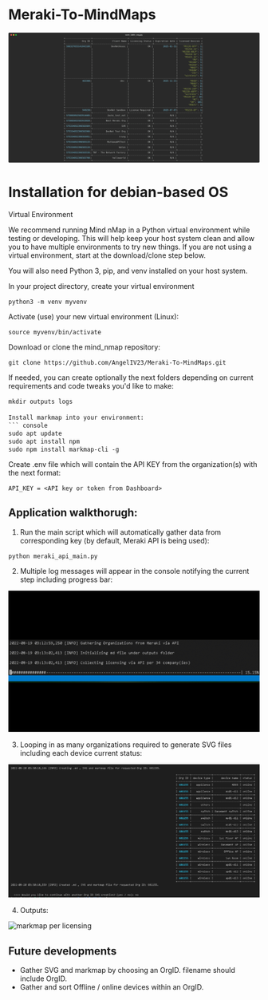 # Meraki-To-MindMaps

![Script Result](images/table.svg)

# Installation for debian-based OS
Virtual Environment

We recommend running Mind nMap in a Python virtual environment while testing or developing. This will help keep your host system clean and allow you to have multiple environments to try new things. If you are not using a virtual environment, start at the download/clone step below.

You will also need Python 3, pip, and venv installed on your host system.

In your project directory, create your virtual environment
``` console
python3 -m venv myvenv
```
Activate (use) your new virtual environment (Linux):
``` console
source myvenv/bin/activate
```
Download or clone the mind_nmap repository:

``` console
git clone https://github.com/AngelIV23/Meraki-To-MindMaps.git
```

If needed, you can create optionally the next folders depending on current requirements and code tweaks you'd like to make:
```
mkdir outputs logs

Install markmap into your environment:
``` console
sudo apt update
sudo apt install npm
sudo npm install markmap-cli -g
```

Create .env file which will contain the API KEY from the organization(s) with the next format:
```
API_KEY = <API key or token from Dashboard>
```

## Application walkthorugh:

1. Run the main script which will automatically gather data from corresponding key (by default, Meraki API is being used):
```
python meraki_api_main.py
```

2. Multiple log messages will appear in the console notifying the current step including progress bar:

![Progress bar](images/progress_bar.GIF)

3. Looping in as many organizations required to generate SVG files including each device current status:

![svg output per OrgID](images/org_id_svg_output.png)

4. Outputs:

![markmap per licensing](images/orgid_markmap.GIF)

## Future developments
 - Gather SVG and markmap by choosing an OrgID. filename should include OrgID.
 - Gather and sort Offline / online devices within an OrgID.
